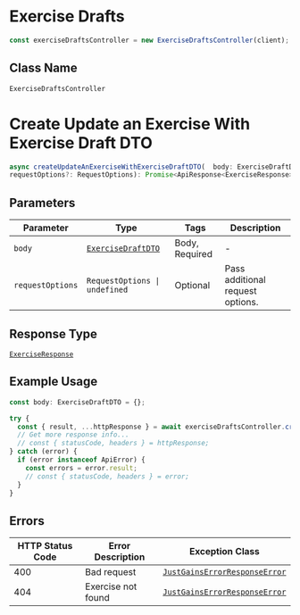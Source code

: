 # Exercise Drafts

```ts
const exerciseDraftsController = new ExerciseDraftsController(client);
```

## Class Name

`ExerciseDraftsController`


# Create Update an Exercise With Exercise Draft DTO

```ts
async createUpdateAnExerciseWithExerciseDraftDTO(  body: ExerciseDraftDTO,
requestOptions?: RequestOptions): Promise<ApiResponse<ExerciseResponse>>
```

## Parameters

| Parameter | Type | Tags | Description |
|  --- | --- | --- | --- |
| `body` | [`ExerciseDraftDTO`](../../doc/models/exercise-draft-dto.md) | Body, Required | - |
| `requestOptions` | `RequestOptions \| undefined` | Optional | Pass additional request options. |

## Response Type

[`ExerciseResponse`](../../doc/models/exercise-response.md)

## Example Usage

```ts
const body: ExerciseDraftDTO = {};

try {
  const { result, ...httpResponse } = await exerciseDraftsController.createUpdateAnExerciseWithExerciseDraftDTO(body);
  // Get more response info...
  // const { statusCode, headers } = httpResponse;
} catch (error) {
  if (error instanceof ApiError) {
    const errors = error.result;
    // const { statusCode, headers } = error;
  }
}
```

## Errors

| HTTP Status Code | Error Description | Exception Class |
|  --- | --- | --- |
| 400 | Bad request | [`JustGainsErrorResponseError`](../../doc/models/just-gains-error-response-error.md) |
| 404 | Exercise not found | [`JustGainsErrorResponseError`](../../doc/models/just-gains-error-response-error.md) |

